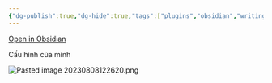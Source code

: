 ```yaml
---
{"dg-publish":true,"dg-hide":true,"tags":["plugins","obsidian","writing"],"permalink":"/1-project-mad-bear/obsidian/stille-focus-on-your-writing/","hide":true,"dgPassFrontmatter":true}
---
```



[Open in Obsidian](https://obsidian.md/plugins?id=obsidian-stille)

Cấu hình của mình

![Pasted image 20230808122620.png](/img/user/3.%20RESOURCE/attachments/Pasted%20image%2020230808122620.png)